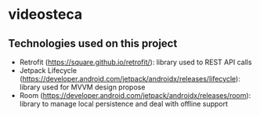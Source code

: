 # videosteca

## Technologies used on this project
- Retrofit (https://square.github.io/retrofit/): library used to REST API calls
- Jetpack Lifecycle (https://developer.android.com/jetpack/androidx/releases/lifecycle): library used for MVVM design propose
- Room (https://developer.android.com/jetpack/androidx/releases/room): library to manage local persistence and deal with offline support

